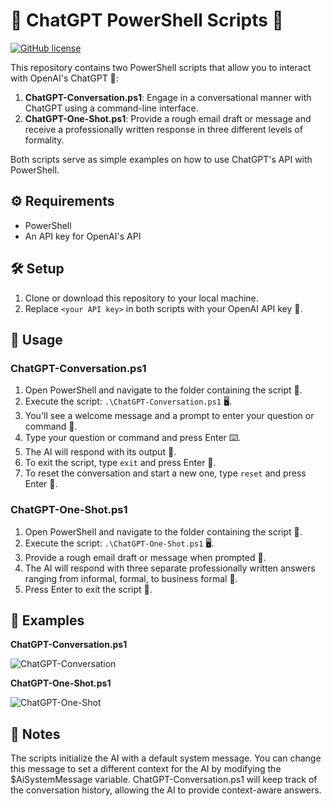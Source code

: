 # 🤖 ChatGPT PowerShell Scripts 🚀

[![GitHub license](https://img.shields.io/github/license/yzwijsen/chatgpt-powershell)](https://github.com/yzwijsen/chatgpt-powershell/blob/main/LICENSE)

This repository contains two PowerShell scripts that allow you to interact with OpenAI's ChatGPT 🧠:

1. **ChatGPT-Conversation.ps1**: Engage in a conversational manner with ChatGPT using a command-line interface.
2. **ChatGPT-One-Shot.ps1**: Provide a rough email draft or message and receive a professionally written response in three different levels of formality.

Both scripts serve as simple examples on how to use ChatGPT's API with PowerShell.

## ⚙️ Requirements

- PowerShell
- An API key for OpenAI's API

## 🛠️ Setup

1. Clone or download this repository to your local machine.
2. Replace `<your API key>` in both scripts with your OpenAI API key 🔑.

## 🚀 Usage

### ChatGPT-Conversation.ps1

1. Open PowerShell and navigate to the folder containing the script 📁.
2. Execute the script: `.\ChatGPT-Conversation.ps1` 🖥️.
3. You'll see a welcome message and a prompt to enter your question or command 🎤.
4. Type your question or command and press Enter ⌨️.
5. The AI will respond with its output 💬.
6. To exit the script, type `exit` and press Enter 🚪.
7. To reset the conversation and start a new one, type `reset` and press Enter 🔄.

### ChatGPT-One-Shot.ps1

1. Open PowerShell and navigate to the folder containing the script 📁.
2. Execute the script: `.\ChatGPT-One-Shot.ps1` 🖥️.
3. Provide a rough email draft or message when prompted 📝.
4. The AI will respond with three separate professionally written answers ranging from informal, formal, to business formal 💬.
5. Press Enter to exit the script 🚪.

## 📖 Examples

**ChatGPT-Conversation.ps1**

![ChatGPT-Conversation](https://user-images.githubusercontent.com/1075201/233834796-2267e42a-4f1b-4320-a43c-d5f92f5cdb04.png)

**ChatGPT-One-Shot.ps1**

![ChatGPT-One-Shot](https://user-images.githubusercontent.com/1075201/233834801-1cfc59fc-72b3-4e0f-b5af-470993929a3a.png)

## 📝 Notes
The scripts initialize the AI with a default system message. You can change this message to set a different context for the AI by modifying the $AiSystemMessage variable.
ChatGPT-Conversation.ps1 will keep track of the conversation history, allowing the AI to provide context-aware answers.